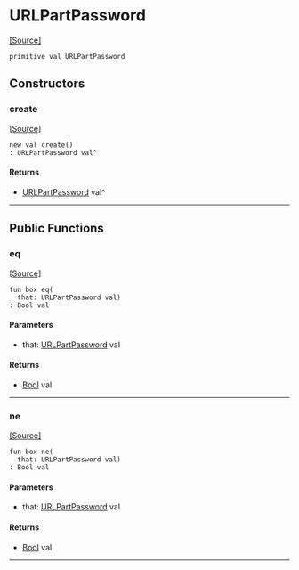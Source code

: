 # URLPartPassword
<span class="source-link">[[Source]](src/http_server/url_encode.md#L2)</span>
```pony
primitive val URLPartPassword
```

## Constructors

### create
<span class="source-link">[[Source]](src/http_server/url_encode.md#L2)</span>


```pony
new val create()
: URLPartPassword val^
```

#### Returns

* [URLPartPassword](http_server-URLPartPassword.md) val^

---

## Public Functions

### eq
<span class="source-link">[[Source]](src/http_server/url_encode.md#L3)</span>


```pony
fun box eq(
  that: URLPartPassword val)
: Bool val
```
#### Parameters

*   that: [URLPartPassword](http_server-URLPartPassword.md) val

#### Returns

* [Bool](builtin-Bool.md) val

---

### ne
<span class="source-link">[[Source]](src/http_server/url_encode.md#L3)</span>


```pony
fun box ne(
  that: URLPartPassword val)
: Bool val
```
#### Parameters

*   that: [URLPartPassword](http_server-URLPartPassword.md) val

#### Returns

* [Bool](builtin-Bool.md) val

---

